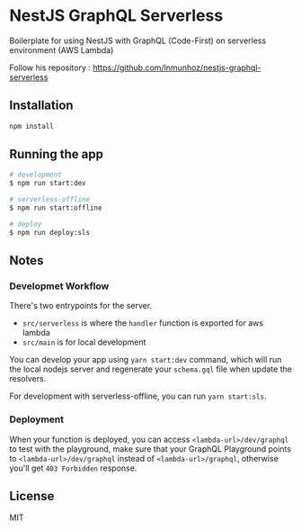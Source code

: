 # NestJS GraphQL Serverless

Boilerplate for using NestJS with GraphQL (Code-First) on serverless environment (AWS Lambda)

Follow his repository : <https://github.com/lnmunhoz/nestjs-graphql-serverless>

## Installation

```bash
npm install
```

## Running the app

```bash
# development
$ npm run start:dev

# serverless-offline
$ npm run start:offline

# deploy
$ npm run deploy:sls
```

## Notes

### Developmet Workflow

There's two entrypoints for the server.

- `src/serverless` is where the `handler` function is exported for aws lambda
- `src/main` is for local development

You can develop your app using `yarn start:dev` command, which will run the local nodejs server and regenerate your `schema.gql` file
when update the resolvers.

For development with serverless-offline, you can run `yarn start:sls`.

### Deployment

When your function is deployed, you can access `<lambda-url>/dev/graphql` to test with the playground, make sure that your GraphQL Playground
points to `<lambda-url>/dev/graphql` instead of `<lambda-url>/graphql`, otherwise you'll get `403 Forbidden` response.

## License

MIT
